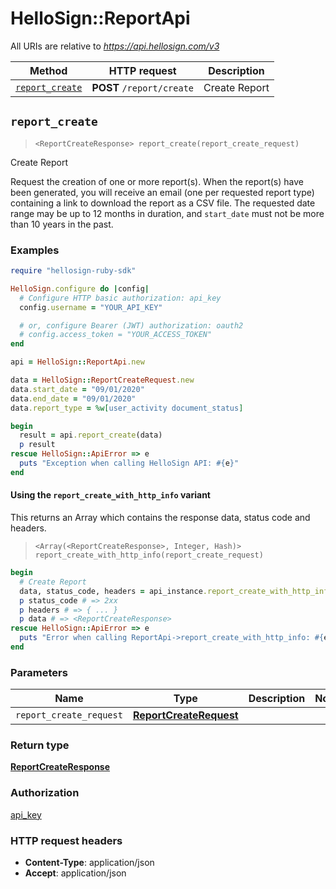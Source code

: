 # HelloSign::ReportApi

All URIs are relative to *https://api.hellosign.com/v3*

| Method | HTTP request | Description |
| ------ | ------------ | ----------- |
| [`report_create`](ReportApi.md#report_create) | **POST** `/report/create` | Create Report |


## `report_create`

> `<ReportCreateResponse> report_create(report_create_request)`

Create Report

Request the creation of one or more report(s).  When the report(s) have been generated, you will receive an email (one per requested report type) containing a link to download the report as a CSV file. The requested date range may be up to 12 months in duration, and `start_date` must not be more than 10 years in the past.

### Examples

```ruby
require "hellosign-ruby-sdk"

HelloSign.configure do |config|
  # Configure HTTP basic authorization: api_key
  config.username = "YOUR_API_KEY"

  # or, configure Bearer (JWT) authorization: oauth2
  # config.access_token = "YOUR_ACCESS_TOKEN"
end

api = HelloSign::ReportApi.new

data = HelloSign::ReportCreateRequest.new
data.start_date = "09/01/2020"
data.end_date = "09/01/2020"
data.report_type = %w[user_activity document_status]

begin
  result = api.report_create(data)
  p result
rescue HelloSign::ApiError => e
  puts "Exception when calling HelloSign API: #{e}"
end

```

#### Using the `report_create_with_http_info` variant

This returns an Array which contains the response data, status code and headers.

> `<Array(<ReportCreateResponse>, Integer, Hash)> report_create_with_http_info(report_create_request)`

```ruby
begin
  # Create Report
  data, status_code, headers = api_instance.report_create_with_http_info(report_create_request)
  p status_code # => 2xx
  p headers # => { ... }
  p data # => <ReportCreateResponse>
rescue HelloSign::ApiError => e
  puts "Error when calling ReportApi->report_create_with_http_info: #{e}"
end
```

### Parameters

| Name | Type | Description | Notes |
| ---- | ---- | ----------- | ----- |
| `report_create_request` | [**ReportCreateRequest**](ReportCreateRequest.md) |  |  |

### Return type

[**ReportCreateResponse**](ReportCreateResponse.md)

### Authorization

[api_key](../README.md#api_key)

### HTTP request headers

- **Content-Type**: application/json
- **Accept**: application/json

